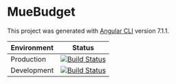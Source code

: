 # MueBudget

This project was generated with [Angular CLI](https://github.com/angular/angular-cli) version 7.1.1.

| Environment | Status |
| --- | --- |
| Production | [![Build Status](https://app.travis-ci.com/muehan/mue-budget.svg?branch=master)](https://app.travis-ci.com/muehan/mue-budget)   |
| Development | [![Build Status](https://app.travis-ci.com/muehan/mue-budget.svg?branch=development)](https://app.travis-ci.com/muehan/mue-budget) |

